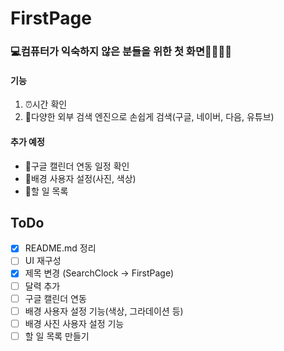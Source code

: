 
# FirstPage
### 💻컴퓨터가 익숙하지 않은 분들을 위한 첫 화면👨‍👩‍👧‍👦
#### 기능
1. ⏰시간 확인
2. 🔎다양한 외부 검색 엔진으로 손쉽게 검색(구글, 네이버, 다음, 유튜브)

#### 추가 예정 
 - 📆구글 캘린더 연동 일정 확인
 - 🎨배경 사용자 설정(사진, 색상)
 -  📝할 일 목록


## ToDo
- [x] README.md 정리
- [ ] UI 재구성
- [x] 제목 변경 (SearchClock -> FirstPage)
- [ ] 달력 추가
- [ ] 구글 캘린더 연동 
- [ ] 배경 사용자 설정 기능(색상, 그라데이션 등)
- [ ] 배경 사진 사용자 설정  기능
- [ ] 할 일 목록 만들기
